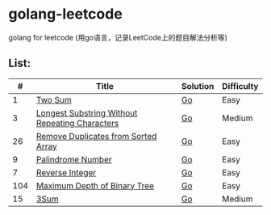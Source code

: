 # golang-leetcode
golang for leetcode (用go语言，记录LeetCode上的题目解法分析等)



## List: 

| # | Title | Solution | Difficulty |
|---| ----- | -------- | ---------- |
|1|[Two Sum](https://leetcode-cn.com/problems/two-sum/description/) | [Go](/1.twoSum/twoSum.go)|Easy|
|3|[Longest Substring Without Repeating Characters](https://leetcode-cn.com/problems/longest-substring-without-repeating-characters/description/) | [Go](/3.longestSubstring/longestSubstring.go)|Medium|
|26|[Remove Duplicates from Sorted Array](https://leetcode-cn.com/problems/remove-duplicates-from-sorted-array/description/) | [Go](/26.removeDuplicates/removeDuplicates.go)|Easy|
|9|[Palindrome Number](https://leetcode-cn.com/problems/palindrome-number/description/) | [Go](/9.palindromeNumber/palindromeNumber.go)|Easy|
|7|[Reverse Integer](https://leetcode-cn.com/problems/reverse-integer/description/) | [Go](/7.reverseInteger/reverseInteger.go)|Easy|
|104|[Maximum Depth of Binary Tree](https://leetcode-cn.com/problems/maximum-depth-of-binary-tree/description/) | [Go](/104.maximumDepthofBinaryTree/maximumDepthofBinaryTree.go)|Easy|
|15|[3Sum](https://leetcode-cn.com/problems/3sum/description/) | [Go](/15.3Sum/3sum.go)|Medium|